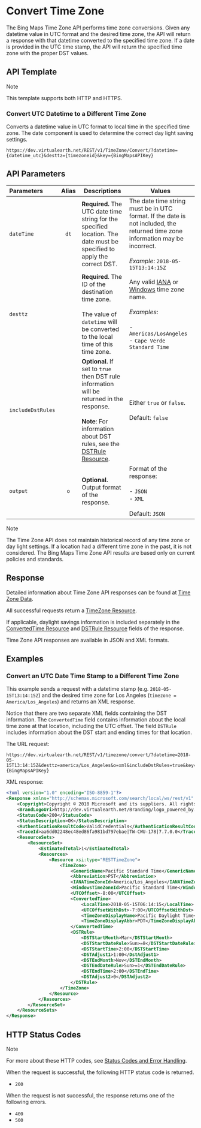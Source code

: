 # Convert Time Zone

The Bing Maps Time Zone API performs time zone conversions. Given any datetime value in UTC format and the desired time zone, the API will return a response with that datetime converted to the specified time zone. If a date is provided in the UTC time stamp, the API will return the specified time zone with the proper DST values.

## API Template

> [!NOTE]
>
> This template supports both HTTP and HTTPS.

### Convert UTC Datetime to a Different Time Zone

Converts a datetime value in UTC format to local time in the specified time zone. The date component is used to determine the correct day light saving settings. 

```url
https://dev.virtualearth.net/REST/v1/TimeZone/Convert/?datetime={datetime_utc}&desttz={timezoneid}&key={BingMapsAPIKey}
```

## API Parameters

|Parameters |Alias  |Descriptions  |Values |
|:------|:----:|---------|---------|
|`dateTime` |`dt`| **Required.** The UTC date time string for the specified location. The date must be specified to apply the correct DST.| The date time string must be in UTC format. If the date is not included, the returned time zone information may be incorrect.<br /><br />*Example*: `2018-05-15T13:14:15Z` |
|`desttz` | |  **Required**. The ID of the destination time zone.<br /><br />The value of `datetime` will be converted to the local time of this time zone. | Any valid [IANA](https://en.wikipedia.org/wiki/List_of_tz_database_time_zones) or [Windows](https://support.microsoft.com/en-us/help/973627/microsoft-time-zone-index-values) time zone name.<br /><br />*Examples*:<br /><br />- `Americas/LosAngeles`<br />- `Cape Verde Standard Time`|
|`includeDstRules`| | **Optional.** If set to `true` then DST rule information will be returned in the response.<br /><br />**Note**: For information about DST rules, see the [DSTRule Resource](time-zone-data.md). | Either `true` or `false`.<br /><br />Default: `false` |
|`output`|`o`|**Optional.** Output format of the response.|Format of the response:<br/><br/>- `JSON`<br />- `XML`<br /><br />Default: `JSON`|


> [!NOTE]
>
> The Time Zone API does not maintain historical record of any time zone or day light settings. If a location had a different time zone in the past, it is not considered. The Bing Maps Time Zone API results are based only on current policies and standards.

## Response

Detailed information about Time Zone API responses can be found at [Time Zone Data](time-zone-data.md).

All successful requests return a [TimeZone Resource](time-zone-data.md). 

If applicable, daylight savings information is included separately in the [ConvertedTime Resource](time-zone-data.md) and [DSTRule Resource](time-zone-data.md) fields of the response.

Time Zone API responses are available in JSON and XML formats.

## Examples

### Convert an UTC Date Time Stamp to a Different Time Zone

This example sends a request with a datetime stamp (e.g. `2018-05-15T13:14:15Z`) and the desired time zone for Los Angeles (`timezone = America/Los_Angeles`) and returns an XML response. 

Notice that there are two separate XML fields containing the DST information. The `ConvertedTime` field contains information about the local time zone at that location, including the UTC offset. The field `DSTRule` includes information about the DST start and ending times for that location.

The URL request:

```url
https://dev.virtualearth.net/REST/v1/timezone/convert/?datetime=2018-05-15T13:14:15Z&desttz=america/Los_Angeles&o=xml&includeDstRules=true&key={BingMapsAPIKey}

```

XML response:

```xml
<?xml version="1.0" encoding="ISO-8859-1"?>
<Response xmlns="http://schemas.microsoft.com/search/local/ws/rest/v1" xmlns:xsi="http://www.w3.org/2001/XMLSchema-instance" xmlns:xsd="http://www.w3.org/2001/XMLSchema">
    <Copyright>Copyright © 2018 Microsoft and its suppliers. All rights reserved. This API cannot be accessed and the content and any results may not be used, reproduced or transmitted in any manner without express written permission from Microsoft Corporation.</Copyright>
    <BrandLogoUri>http://dev.virtualearth.net/Branding/logo_powered_by.png</BrandLogoUri>
    <StatusCode>200</StatusCode>
    <StatusDescription>OK</StatusDescription>
    <AuthenticationResultCode>ValidCredentials</AuthenticationResultCode>
    <TraceId>aa6dd02248ec48ed86fa981bd797ebae|TW-CWU-178|7.7.0.0</TraceId>
    <ResourceSets>
        <ResourceSet>
            <EstimatedTotal>1</EstimatedTotal>
            <Resources>
                <Resource xsi:type="RESTTimeZone">
                    <TimeZone>
                        <GenericName>Pacific Standard Time</GenericName>
                        <Abbreviation>PST</Abbreviation>
                        <IANATimeZoneId>America/Los_Angeles</IANATimeZoneId>
                        <WindowsTimeZoneId>Pacific Standard Time</WindowsTimeZoneId>
                        <UTCOffset>-8:00</UTCOffset>
                        <ConvertedTime>
                            <LocalTime>2018-05-15T06:14:15</LocalTime>
                            <UTCOffsetWithDst>-7:00</UTCOffsetWithDst>
                            <TimeZoneDisplayName>Pacific Daylight Time</TimeZoneDisplayName>
                            <TimeZoneDisplayAbbr>PDT</TimeZoneDisplayAbbr>
                        </ConvertedTime>
                        <DSTRule>
                            <DSTStartMonth>Mar</DSTStartMonth>
                            <DSTStartDateRule>Sun>=8</DSTStartDateRule>
                            <DSTStartTime>2:00</DSTStartTime>
                            <DSTAdjust1>1:00</DstAdjust1>
                            <DSTEndMonth>Nov</DSTEndMonth>
                            <DSTEndDateRule>Sun>=1</DSTEndDateRule>
                            <DSTEndTime>2:00</DSTEndTime>
                            <DSTAdjust2>0</DSTAdjust2>
                        </DSTRule>
                    </TimeZone>
                </Resource>
            </Resources>
        </ResourceSet>
    </ResourceSets>
</Response>
```

## HTTP Status Codes

> [!NOTE]
> For more about these HTTP codes, see [Status Codes and Error Handling](https://msdn.microsoft.com/library/ff701703.aspx).

When the request is successful, the following HTTP status code is returned.
- `200`

When the request is not successful, the response returns one of the following errors.
- `400`
- `500`
